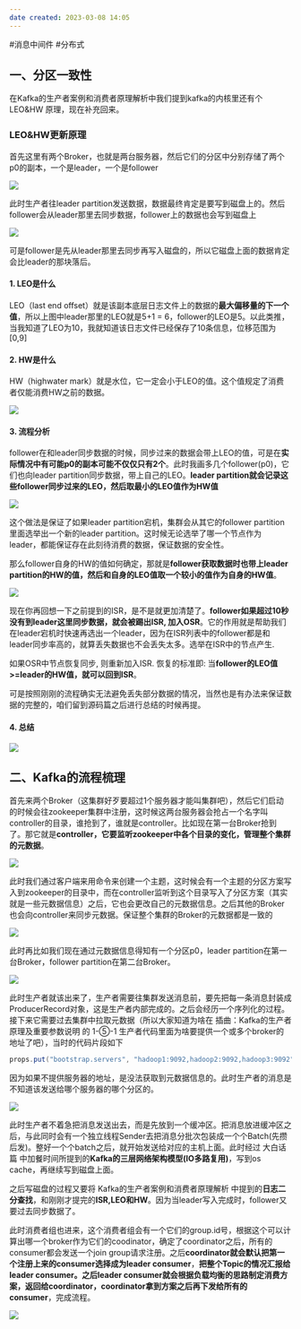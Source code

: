 ```yaml
---
date created: 2023-03-08 14:05
---
```


#消息中间件 #分布式

## 一、分区一致性

在Kafka的生产者案例和消费者原理解析中我们提到kafka的内核里还有个 LEO&HW 原理，现在补充回来。

### LEO&HW更新原理

首先这里有两个Broker，也就是两台服务器，然后它们的分区中分别存储了两个p0的副本，一个是leader，一个是follower

![](https://oss-emcsprod-public.modb.pro/wechatSpider/modb_20211012_6fcb4e5e-2b45-11ec-b625-fa163eb4f6be.png)

此时生产者往leader partition发送数据，数据最终肯定是要写到磁盘上的。然后follower会从leader那里去同步数据，follower上的数据也会写到磁盘上

![](https://oss-emcsprod-public.modb.pro/wechatSpider/modb_20211012_6fff3c32-2b45-11ec-b625-fa163eb4f6be.png)

可是follower是先从leader那里去同步再写入磁盘的，所以它磁盘上面的数据肯定会比leader的那块落后。

#### 1. LEO是什么

LEO（last end offset）就是该副本底层日志文件上的数据的**最大偏移量的下一个值**，所以上图中leader那里的LEO就是5+1 = 6，follower的LEO是5。以此类推，当我知道了LEO为10，我就知道该日志文件已经保存了10条信息，位移范围为[0,9]

#### 2. HW是什么

HW（highwater mark）就是水位，它一定会小于LEO的值。这个值规定了消费者仅能消费HW之前的数据。

![](https://oss-emcsprod-public.modb.pro/wechatSpider/modb_20211012_7042b282-2b45-11ec-b625-fa163eb4f6be.png)

#### 3. 流程分析

follower在和leader同步数据的时候，同步过来的数据会带上LEO的值，可是在**实际情况中有可能p0的副本可能不仅仅只有2个**。此时我画多几个follower(p0)，它们也向leader partition同步数据，带上自己的LEO。**leader partition就会记录这些follower同步过来的LEO，然后取最小的LEO值作为HW值**

![](https://oss-emcsprod-public.modb.pro/wechatSpider/modb_20211012_70754ad0-2b45-11ec-b625-fa163eb4f6be.png)

这个做法是保证了如果leader partition宕机，集群会从其它的follower partition里面选举出一个新的leader partition。这时候无论选举了哪一个节点作为leader，都能保证存在此刻待消费的数据，保证数据的安全性。

那么follower自身的HW的值如何确定，那就是**follower获取数据时也带上leader partition的HW的值，然后和自身的LEO值取一个较小的值作为自身的HW值**。

![](https://oss-emcsprod-public.modb.pro/wechatSpider/modb_20211012_70b6992c-2b45-11ec-b625-fa163eb4f6be.png)

现在你再回想一下之前提到的ISR，是不是就更加清楚了。**follower如果超过10秒没有到leader这里同步数据，就会被踢出ISR, 加入OSR**。它的作用就是帮助我们在leader宕机时快速再选出一个leader，因为在ISR列表中的follower都是和leader同步率高的，就算丢失数据也不会丢失太多。选举在ISR中的节点产生.

如果OSR中节点恢复同步, 则重新加入ISR. 恢复的标准即: 当**follower的LEO值>=leader的HW值，就可以回到ISR**。

可是按照刚刚的流程确实无法避免丢失部分数据的情况，当然也是有办法来保证数据的完整的，咱们留到源码篇之后进行总结的时候再提。

#### 4. 总结

![](https://oss-emcsprod-public.modb.pro/wechatSpider/modb_20211012_70ee2a5e-2b45-11ec-b625-fa163eb4f6be.png)

## 二、Kafka的流程梳理

首先来两个Broker（这集群好歹要超过1个服务器才能叫集群吧），然后它们启动的时候会往zookeeper集群中注册，这时候这两台服务器会抢占一个名字叫controller的目录，谁抢到了，谁就是controller。比如现在第一台Broker抢到了。那它就是**controller，它要监听zookeeper中各个目录的变化，管理整个集群的元数据**。

![](https://oss-emcsprod-public.modb.pro/wechatSpider/modb_20211012_712be70e-2b45-11ec-b625-fa163eb4f6be.png)

此时我们通过客户端来用命令来创建一个主题，这时候会有一个主题的分区方案写入到zookeeper的目录中，而在controller监听到这个目录写入了分区方案（其实就是一些元数据信息）之后，它也会更改自己的元数据信息。之后其他的Broker也会向controller来同步元数据。保证整个集群的Broker的元数据都是一致的

![](https://oss-emcsprod-public.modb.pro/wechatSpider/modb_20211012_717d0ecc-2b45-11ec-b625-fa163eb4f6be.png)

此时再比如我们现在通过元数据信息得知有一个分区p0，leader partition在第一台Broker，follower partition在第二台Broker。

![](https://oss-emcsprod-public.modb.pro/wechatSpider/modb_20211012_71adccba-2b45-11ec-b625-fa163eb4f6be.png)

此时生产者就该出来了，生产者需要往集群发送消息前，要先把每一条消息封装成ProducerRecord对象，这是生产者内部完成的。之后会经历一个序列化的过程。接下来它需要过去集群中拉取元数据（所以大家知道为啥在 插曲：Kafka的生产者原理及重要参数说明 的 1-⑤-1 生产者代码里面为啥要提供一个或多个broker的地址了吧），当时的代码片段如下

```java
props.put("bootstrap.servers", "hadoop1:9092,hadoop2:9092,hadoop3:9092");
```

因为如果不提供服务器的地址，是没法获取到元数据信息的。此时生产者的消息是不知道该发送给哪个服务器的哪个分区的。

![](https://oss-emcsprod-public.modb.pro/wechatSpider/modb_20211012_71d9a5b0-2b45-11ec-b625-fa163eb4f6be.png)

此时生产者不着急把消息发送出去，而是先放到一个缓冲区。把消息放进缓冲区之后，与此同时会有一个独立线程Sender去把消息分批次包装成一个个Batch(先攒后发)。整好一个个batch之后，就开始发送给对应的主机上面。此时经过 大白话篇 中加餐时间所提到的**Kafka的三层网络架构模型(IO多路复用)**，写到os cache，再继续写到磁盘上面。

之后写磁盘的过程又要将 Kafka的生产者案例和消费者原理解析 中提到的**日志二分查找**，和刚刚才提完的**ISR,LEO和HW**。因为当leader写入完成时，follower又要过去同步数据了。

此时消费者组也进来，这个消费者组会有一个它们的group.id号，根据这个可以计算出哪一个broker作为它们的coodinator，确定了coordinator之后，所有的consumer都会发送一个join group请求注册。之后**coordinator就会默认把第一个注册上来的consumer选择成为leader consumer**，**把整个Topic的情况汇报给leader consumer。之后leader consumer就会根据负载均衡的思路制定消费方案，返回给coordinator，coordinator拿到方案之后再下发给所有的consumer**，完成流程。

![](https://oss-emcsprod-public.modb.pro/wechatSpider/modb_20211012_720cd57a-2b45-11ec-b625-fa163eb4f6be.png)
